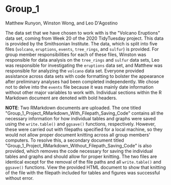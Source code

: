 # Group_1

Matthew Runyon, Winston Wong, and Leo D'Agostino

The data set that we have chosen to work with is the "Volcano Eruptions" data set, coming from Week 20 of the 2020 TidyTuesday project. This data is provided by the Smithsonian Institute. The data, which is split into five files (`volcano`, `eruptions`, `events`, `tree_rings`, and `sulfur`) is provided. For group member responsibilities for each of these files, Winston was responsible for data analysis on the `tree_rings` and `sulfur` data sets, Leo was responsible for investigating the `eruptions` data set, and Matthew was responsible for analyzing the `volcano` data set. Everyone provided assistance across data sets with code formatting to bolster the appearance after preliminary analyses had been completed independently. We chose not to delve into the `events` file because it was mainly date information without other major variables to work with. Individual sections within the R Markdown document are denoted with bold headers.

__NOTE__: Two RMarkdown documents are uploaded. The one titled "Group_1_Project_RMarkdown_With_Filepath_Saving_Code" contains all the necessary information for how individual tables and graphs were saved using the `write.table()` and `ggsave()` functions, respectively. However, these were carried out with filepaths specified for a local machine, so they would not allow proper document knitting across all group members' computers. To resolve this, a secondary document titled "Group_1_Project_RMarkdown_Without_Filepath_Saving_Code" is also provided, which removes the code necessary for saving the individual tables and graphs and should allow for proper knitting. The two files are identical except for the removal of the file paths and all `write.table()` and `ggsave()` functions. View the provided HTML document to show that knitting of the file with the filepath included for tables and figures was successful without error.

